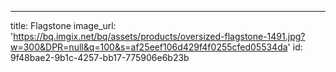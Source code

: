 ---
title: Flagstone
image_url: 'https://bq.imgix.net/bq/assets/products/oversized-flagstone-1491.jpg?w=300&DPR=null&q=100&s=af25eef106d429f4f0255cfed05534da'
id: 9f48bae2-9b1c-4257-bb17-775906e6b23b
